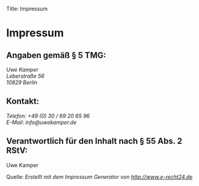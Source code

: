 Title: Impressum

Impressum
=========

Angaben gemäß § 5 TMG:
----------------------

<address>Uwe Kamper<br />
	Leberstraße 56<br />
	10829 Berlin<br />
</address>

<h2>Kontakt:</h2>

<address>
	Telefon: +49 (0) 30 / 69 20 65 96<br>
	E-Mail: info@uwekamper.de
</address>

<h2>Verantwortlich für den Inhalt nach § 55 Abs. 2 RStV:</h2>
<p>Uwe Kamper</p>

<p>Quelle: <i>Erstellt mit dem Impressum Generator von <a href="http://www.e-recht24.de">http://www.e-recht24.de</a></i></p>